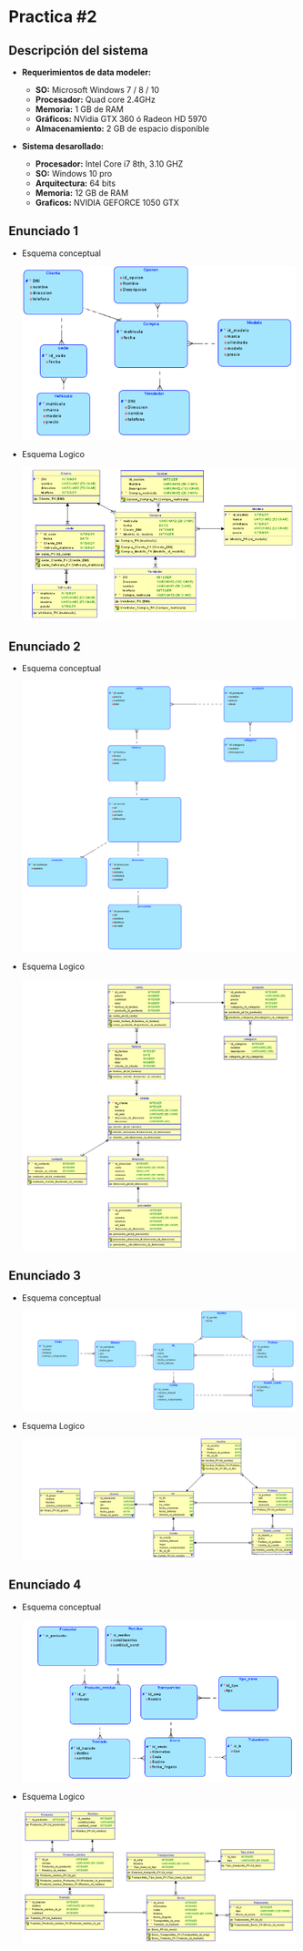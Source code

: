 # Practica #2

## Descripción del sistema
* **Requerimientos de data modeler:**
  * **SO:** Microsoft Windows 7 / 8 / 10
  * **Procesador:** Quad core 2.4GHz
  * **Memoria:** 1 GB de RAM
  * **Gráficos:** NVidia GTX 360 ó Radeon HD 5970
  * **Almacenamiento:** 2 GB de espacio disponible


* **Sistema desarollado:**
  * **Procesador:** Intel Core i7 8th, 3.10 GHZ
  * **SO:** Windows 10 pro
  * **Arquitectura:** 64 bits
  * **Memoria:** 12 GB de RAM
  * **Graficos:** NVIDIA GEFORCE 1050 GTX


## Enunciado 1
* Esquema conceptual
  
    ![](Imagenes/E1-Logico.png)

* Esquema Logico
  
    ![](Imagenes/E1-Relacional.png)
    
## Enunciado 2
* Esquema conceptual
  
    ![](Imagenes/E2-Logico.png)

* Esquema Logico
  
    ![](Imagenes/E2-Relacional.png)
    
## Enunciado 3
* Esquema conceptual
  
    ![](Imagenes/E3-Logico.png)

* Esquema Logico
  
    ![](Imagenes/E3-Relacional.png)

## Enunciado 4
* Esquema conceptual
  
    ![](Imagenes/E4-Logico.png)

* Esquema Logico
  
    ![](Imagenes/E4-Relacional.png)
 
 
